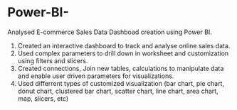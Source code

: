 # Power-BI-
Analysed E-commerce Sales Data Dashboad creation using Power BI.

1. Created an interactive dashboard to track and analyse online sales data.
2. Used complex parameters to drill down in worksheet and customization using filters and slicers.
3. Created connections, Join new tables, calculations to manipulate data and enable user driven parameters for visualizations.
4. Used differrent types of customized visualization (bar chart, pie chart, donut chart, clustered bar chart, scatter chart, line chart, area chart, map, slicers, etc)

